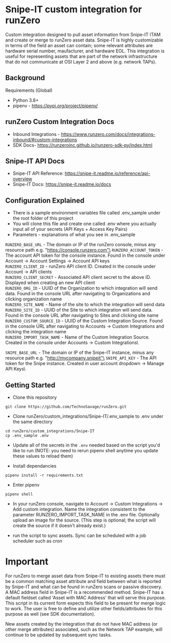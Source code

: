 # Snipe-IT custom integration for runZero
Custom integration designed to pull asset information from Snipe-IT ITAM and create or merge to runZero asset data. Snipe-IT is highly customizable in terms of the field an asset can contain; some relevant attributes are hardware serial number, maufacturer, and hardware EOL. This integration is useful for representing assets that are part of the network infrastructure that do not communicate at OSI Layer 2 and above (e.g. network TAPs).

## Background

Requirements (Global)

- Python 3.8+
- pipenv - https://pypi.org/project/pipenv/

## runZero Custom Integration Docs

- Inbound Integrations - https://www.runzero.com/docs/integrations-inbound/#custom-integrations
- SDK Docs- https://runzeroinc.github.io/runzero-sdk-py/index.html

## Snipe-IT API Docs

- Snipe-IT API Reference: https://snipe-it.readme.io/reference/api-overview
- Snipe-IT Docs: https://snipe-it.readme.io/docs

## Configuration Explained

- There is a sample environment variables file called .env_sample under the root folder of this project
- You will clone this file and create one called .env where you actually input all of your secrets (API Keys + Access Key Pairs)
- Parameters - explanations of what you see in .env_sample

`RUNZERO_BASE_URL` - The domain or IP of the runZero console, minus any resource path e.g. "https://console.runzero.com"\
`RUNZERO_ACCOUNT_TOKEN` - The account API token for the console instance. Found in the console under Account -> Account Settings -> Account API keys\
`RUNZERO_CLIENT_ID` - runZero API client ID. Created in the console under Account -> API clients\
`RUNZERO_CLIENT_SECRET` - Associated API client secret to the above ID. Displayed when creating an new API client\
`RUNZERO_ORG_ID` - UUID of the Organization to which integration will send data. Found in the console URL after navigating to Organizations and clicking organization name\
`RUNZERO_SITE_NAME` - Name of the site to which the integration will send data\
`RUNZERO_SITE_ID` - UUID of the Site to which integration will send data. Found in the console URL after navigating to Sites and clicking site name\
`RUNZERO_CUSTOM_SOURCE_ID` - UUID of the Custom Integration Source. Found in the console URL after navigating to Accounts -> Custom Integrations and clicking the integration name\
`RUNZERO_IMPORT_TASK_NAME` - Name of the Custom Integration Source. Created in the console under Accounts -> Custom Integrations\

`SNIPE_BASE_URL` - The domain or IP of the Snipe-IT instance, minus any resource path e.g. "http://mycompany.snipeit"\
`SNIPE_API_KEY` - The API token for the Snipe instance. Created in user account dropdown -> Manage API Keys\

## Getting Started

- Clone this repository

```
git clone https://github.com/TechnoSavage/runZero.git
```

- Clone runZero/custom_integrations/Snipe-IT/.env_sample to .env under the same directory

```
cd runZero/custom_integrations/Snipe-IT
cp .env_sample .env
```

- Update all of the secrets in the `.env` needed based on the script you'd like to run (NOTE: you need to rerun pipenv shell anytime you update these  values to reload them)

- Install dependancies

```
pipenv install -r requirements.txt
```

- Enter pipenv

```
pipenv shell
```
- In your runZero console, navigate to Account -> Custom Integrations -> Add custom integration. Name the integration consistent to the parameter RUNZERO_IMPORT_TASK_NAME in the .env file. Optionally upload an image for the source. 
(This step is optional; the script will create the source if it doesn't already exist.)

- run the script to sync assets. Sync can be scheduled with a job scheduler such as cron

# Important

For runZero to merge asset data from Snipe-IT to existing assets there must be a common matching asset attribute and field between what is reported by Snipe-IT and what can be found in runZero scans or passive discovery. A MAC address field in Snipe-IT is a recommended method. Snipe-IT has a default fieldset called 'Asset with MAC Address' that will serve this purpose. This script in its current form expects this field to be present for merge logic to work. The user is free to define and utilize other fields/attributes for this purpose as well (see SDK documentation).

New assets created by the integration that do not have MAC address (or other merge attributes) associated, such as the Network TAP example, will continue to be updated by subsequent sync tasks.